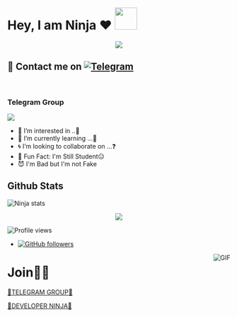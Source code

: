 # Hey, I am Ninja ❤️  <img src="https://i.pinimg.com/originals/01/63/6c/01636c5434cd0462086620c60fdfec16.gif" width="50px">

<p align="center">
  <img src="https://media.giphy.com/media/aqOUrkDo2fdyE/giphy.gif">
</p>

## 🦄 Contact me on [![Telegram](https://img.shields.io/badge/telegram-1b77FF.svg?style=for-the-badge&logo=telegram)](https://t.me/FUCK_YYOU) 
<br>
<!-- Your badges
You can use the website to generate badges: https://shields.io/
-->

### Telegram Group
  
  
<p align="left">
<a href="https://t.me/FUUCK_YYOU" alt="Telegram!"> <img src="https://aleen42.github.io/badges/src/telegram.svg" /> </a>

  
- 🥀 I’m interested in ..🍁
- 🦄 I’m currently learning ...🤔
- 🌀 I’m looking to collaborate on ...❓
- 👻 Fun Fact: I'm Still Student😑
- 😈 I'm Bad but I'm not Fake

##   **Github Stats**
  ![Ninja stats](https://github-readme-stats.vercel.app/api?username=ninja1120&show_icons=true&theme=tokyonight)
 
<p align="center"><a href="https://github.com/ninja1120"><img src="https://github-readme-stats.vercel.app/api/top-langs/?username=ninja1120&theme=radical&layout=compact"></a></p> 

![Profile views](https://gpvc.arturio.dev/ninja1120)  

- [![GitHub followers](https://img.shields.io/github/followers/ninja1120.svg?style=social&label=Follow&maxAge=2592000)](https://github.com/ninja1120?tab=followers)
<img align="right" alt="GIF" src="https://media2.giphy.com/media/jzHFPlw89eTqU/200.webp?cid=ecf05e47u8bev98ay9pf452zeh7k1uisz2nuc6kz5r4du3pv&rid=200.webp&ct=g" />
  

<!---
Im-zeus/Im-zeus is a ✨ special ✨ repository because its `README.md` (this file) appears on your GitHub profile.
You can click the Preview link to take a look at your changes.
--->


 
 
# Join🦄🍁
[🍁TELEGRAM GROUP🦄](https://t.me/FUUCK_YYOU)

[🍁DEVELOPER NINJA🦄](https://t.me/FUCK_YYOU)

